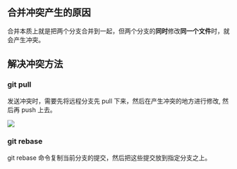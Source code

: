 ## 合并冲突产生的原因

合并本质上就是把两个分支合并到一起，但两个分支的**同时**修改**同一个文件**时，就会产生冲突。

## 解决冲突方法

### git pull

发送冲突时，需要先将远程分支先 pull 下来，然后在产生冲突的地方进行修改, 然后再 push 上去。

![](/img/other/merge.gif)

### git rebase

git rebase 命令复制当前分支的提交，然后把这些提交放到指定分支之上。
